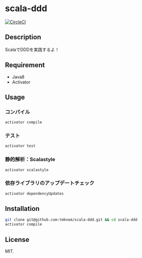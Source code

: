 # scala-ddd

[![CircleCI](https://circleci.com/gh/tmknom/scala-ddd/tree/master.svg?style=svg)](https://circleci.com/gh/tmknom/scala-ddd/tree/master)


## Description

ScalaでDDDを実践するよ！


## Requirement

* Java8
* Activator


## Usage

### コンパイル

```bash
activator compile
```

### テスト

```bash
activator test
```

### 静的解析：Scalastyle

```bash
activator scalastyle
```

### 依存ライブラリのアップデートチェック

```bash
activator dependencyUpdates
```

## Installation

```bash
git clone git@github.com:tmknom/scala-ddd.git && cd scala-ddd
activator compile
```


## License

MIT.
